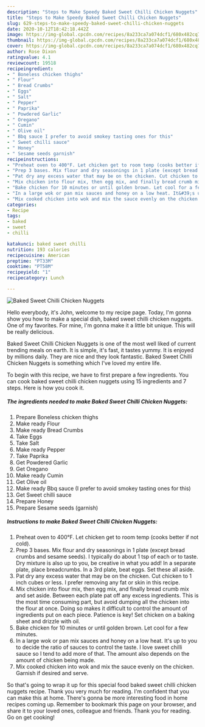 ```yaml
---
description: "Steps to Make Speedy Baked Sweet Chilli Chicken Nuggets"
title: "Steps to Make Speedy Baked Sweet Chilli Chicken Nuggets"
slug: 629-steps-to-make-speedy-baked-sweet-chilli-chicken-nuggets
date: 2020-10-12T18:42:18.442Z
image: https://img-global.cpcdn.com/recipes/8a233ca7a074dcf1/680x482cq70/baked-sweet-chilli-chicken-nuggets-recipe-main-photo.jpg
thumbnail: https://img-global.cpcdn.com/recipes/8a233ca7a074dcf1/680x482cq70/baked-sweet-chilli-chicken-nuggets-recipe-main-photo.jpg
cover: https://img-global.cpcdn.com/recipes/8a233ca7a074dcf1/680x482cq70/baked-sweet-chilli-chicken-nuggets-recipe-main-photo.jpg
author: Rose Dixon
ratingvalue: 4.1
reviewcount: 19518
recipeingredient:
- " Boneless chicken thighs"
- " Flour"
- " Bread Crumbs"
- " Eggs"
- " Salt"
- " Pepper"
- " Paprika"
- " Powdered Garlic"
- " Oregano"
- " Cumin"
- " Olive oil"
- " Bbq sauce I prefer to avoid smokey tasting ones for this"
- " Sweet chilli sauce"
- " Honey"
- " Sesame seeds garnish"
recipeinstructions:
- "Preheat oven to 400°F. Let chicken get to room temp (cooks better if not cold)."
- "Prep 3 bases. Mix flour and dry seasonings in 1 plate (except bread crumbs and sesame seeds). I typically do about 1 tsp of each or to taste. Dry mixture is also up to you, be creative in what you add! In a separate plate, place breadcrumbs. In a 3rd plate, beat eggs. Set these all aside."
- "Pat dry any excess water that may be on the chicken. Cut chicken to 1 inch cubes or less. I prefer removing any fat or skin in this recipe."
- "Mix chicken into flour mix, then egg mix, and finally bread crumb mix and set aside. Between each plate pat off any excess ingredients. This is the most time consuming part, but avoid dumping all the chicken into the flour at once. Doing so makes it difficult to control the amount of ingredients put on each piece. Patience is key! Set chicken on a baking sheet and drizzle with oil."
- "Bake chicken for 10 minutes or until golden brown. Let cool for a few minutes."
- "In a large wok or pan mix sauces and honey on a low heat. It&#39;s up to you to decide the ratio of sauces to control the taste. I love sweet chilli sauce so I tend to add more of that. The amount also depends on the amount of chicken being made."
- "Mix cooked chicken into wok and mix the sauce evenly on the chicken. Garnish if desired and serve."
categories:
- Recipe
tags:
- baked
- sweet
- chilli

katakunci: baked sweet chilli 
nutrition: 193 calories
recipecuisine: American
preptime: "PT33M"
cooktime: "PT58M"
recipeyield: "1"
recipecategory: Lunch

---
```



![Baked Sweet Chilli Chicken Nuggets](https://img-global.cpcdn.com/recipes/8a233ca7a074dcf1/680x482cq70/baked-sweet-chilli-chicken-nuggets-recipe-main-photo.jpg)

Hello everybody, it's John, welcome to my recipe page. Today, I'm gonna show you how to make a special dish, baked sweet chilli chicken nuggets. One of my favorites. For mine, I'm gonna make it a little bit unique. This will be really delicious.

Baked Sweet Chilli Chicken Nuggets is one of the most well liked of current trending meals on earth. It is simple, it's fast, it tastes yummy. It is enjoyed by millions daily. They are nice and they look fantastic. Baked Sweet Chilli Chicken Nuggets is something which I've loved my entire life.




To begin with this recipe, we have to first prepare a few ingredients. You can cook baked sweet chilli chicken nuggets using 15 ingredients and 7 steps. Here is how you cook it.

<!--inarticleads1-->

##### The ingredients needed to make Baked Sweet Chilli Chicken Nuggets:

1. Prepare  Boneless chicken thighs
1. Make ready  Flour
1. Make ready  Bread Crumbs
1. Take  Eggs
1. Take  Salt
1. Make ready  Pepper
1. Take  Paprika
1. Get  Powdered Garlic
1. Get  Oregano
1. Make ready  Cumin
1. Get  Olive oil
1. Make ready  Bbq sauce (I prefer to avoid smokey tasting ones for this)
1. Get  Sweet chilli sauce
1. Prepare  Honey
1. Prepare  Sesame seeds (garnish)




<!--inarticleads2-->

##### Instructions to make Baked Sweet Chilli Chicken Nuggets:

1. Preheat oven to 400°F. Let chicken get to room temp (cooks better if not cold).
1. Prep 3 bases. Mix flour and dry seasonings in 1 plate (except bread crumbs and sesame seeds). I typically do about 1 tsp of each or to taste. Dry mixture is also up to you, be creative in what you add! In a separate plate, place breadcrumbs. In a 3rd plate, beat eggs. Set these all aside.
1. Pat dry any excess water that may be on the chicken. Cut chicken to 1 inch cubes or less. I prefer removing any fat or skin in this recipe.
1. Mix chicken into flour mix, then egg mix, and finally bread crumb mix and set aside. Between each plate pat off any excess ingredients. This is the most time consuming part, but avoid dumping all the chicken into the flour at once. Doing so makes it difficult to control the amount of ingredients put on each piece. Patience is key! Set chicken on a baking sheet and drizzle with oil.
1. Bake chicken for 10 minutes or until golden brown. Let cool for a few minutes.
1. In a large wok or pan mix sauces and honey on a low heat. It&#39;s up to you to decide the ratio of sauces to control the taste. I love sweet chilli sauce so I tend to add more of that. The amount also depends on the amount of chicken being made.
1. Mix cooked chicken into wok and mix the sauce evenly on the chicken. Garnish if desired and serve.




So that's going to wrap it up for this special food baked sweet chilli chicken nuggets recipe. Thank you very much for reading. I'm confident that you can make this at home. There's gonna be more interesting food in home recipes coming up. Remember to bookmark this page on your browser, and share it to your loved ones, colleague and friends. Thank you for reading. Go on get cooking!
